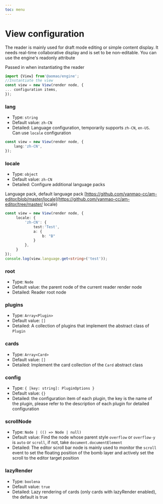 ```yaml
---
toc: menu
---
```


# View configuration

The reader is mainly used for draft mode editing or simple content display. It needs real-time collaborative display and is set to be non-editable. You can use the engine's readonly attribute

Passed in when instantiating the reader

```ts
import {View} from'@aomao/engine';
//Instantiate the view
const view = new View(render node, {
... configuration items,
});
```

### lang

-   Type: `string`
-   Default value: `zh-CN`
-   Detailed: Language configuration, temporarily supports `zh-CN`, `en-US`. Can use `locale` configuration

```ts
const view = new View(render node, {
    lang:'zh-CN',
});
```

### locale

-   Type: `object`
-   Default value: `zh-CN`
-   Detailed: Configure additional language packs

Language pack, default language pack [https://github.com/yanmao-cc/am-editor/blob/master/locale](https://github.com/yanmao-cc/am-editor/tree/master/ locale)

```ts
const view = new View(render node, {
     locale: {
         'zh-CN': {
             test:'Test',
             a: {
                 b: "B"
             }
         },
     }
});
console.log(view.language.get<string>('test'));
```

### root

-   Type: `Node`
-   Default value: the parent node of the current reader render node
-   Detailed: Reader root node

### plugins

-   Type: `Array<Plugin>`
-   Default value: `[]`
-   Detailed: A collection of plugins that implement the abstract class of `Plugin`

### cards

-   Type: `Array<Card>`
-   Default value: `[]`
-   Detailed: Implement the card collection of the `Card` abstract class

### config

-   Type: `{ [key: string]: PluginOptions }`
-   Default value: `{}`
-   Detailed: the configuration item of each plugin, the key is the name of the plugin, please refer to the description of each plugin for detailed configuration

### scrollNode

-   Type: `Node | (() => Node | null)`
-   Default value: Find the node whose parent style `overflow` or `overflow-y` is `auto` or `scroll`, if not, take `document.documentElement`
-   Detailed: The editor scroll bar node is mainly used to monitor the `scroll` event to set the floating position of the bomb layer and actively set the scroll to the editor target position

### lazyRender

-   Type: `boolena`
-   Default value: `true`
-   Detailed: Lazy rendering of cards (only cards with lazyRender enabled), the default is true
